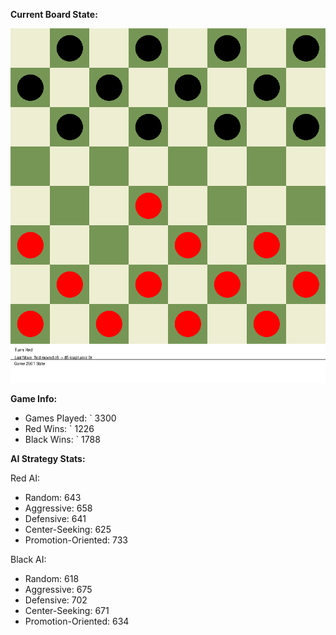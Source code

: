 
**Current Board State:**  
<!-- START_GIF -->
![Checkers Game](./checkers_game.gif)
<!-- END_GIF -->

**Game Info:**  
- Games Played: `<!-- GAMES_PLAYED --> 3300
- Red Wins: `<!-- RED_WINS --> 1226
- Black Wins: `<!-- BLACK_WINS --> 1788

<!-- AI_STATS -->
**AI Strategy Stats:**

Red AI:
- Random: 643
- Aggressive: 658
- Defensive: 641
- Center-Seeking: 625
- Promotion-Oriented: 733

Black AI:
- Random: 618
- Aggressive: 675
- Defensive: 702
- Center-Seeking: 671
- Promotion-Oriented: 634
